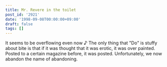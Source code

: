 ```yaml
---
title: Mr. Revere in the toilet
post_id: '2921'
date: '1998-09-08T00:00:00+09:00'
draft: false
tags: []
---
```


It seems to be overflowing even now ♪ The only thing that "Do" is stuffy about bite is that if it was thought that it was erotic, it was over painted. Posted to a certain magazine before, it was posted. Unfortunately, we now abandon the name of abandoning.